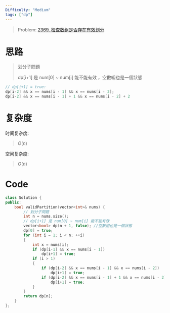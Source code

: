 ```yaml
---
Difficulty: "Medium"
tags: ["dp"]
---
```


> Problem: [2369. 检查数组是否存在有效划分](https://leetcode.cn/problems/check-if-there-is-a-valid-partition-for-the-array/description/)


# 思路

> 划分子問題
>
> dp[i+1] 是 num[0] ~ num[i] 能不能有效 ，空數組也是一個狀態

```c++
// dp[i+1] = true: 
dp[i-2] && x == nums[i - 1] && x == nums[i - 2];
dp[i-2] && x == nums[i - 1] + 1 && x == nums[i - 2] + 2
```

# 复杂度

时间复杂度:
> $O(n)$

空间复杂度:
> $O(n)$

# Code
```C++
class Solution {
public:
    bool validPartition(vector<int>& nums) {
        // 划分子問題
        int n = nums.size();
        // dp[i+1] 是 num[0] ~ num[i] 能不能有效 
        vector<bool> dp(n + 1, false); //空數組也是一個狀態
        dp[0] = true;
        for (int i = 1; i < n; ++i)
        {
            int x = nums[i];
            if (dp[i-1] && x == nums[i - 1])
                dp[i+1] = true;
            if (i > 1)
            {
                if (dp[i-2] && x == nums[i - 1] && x == nums[i - 2])
                    dp[i+1] = true;
                if (dp[i-2] && x == nums[i - 1] + 1 && x == nums[i - 2] + 2)
                    dp[i+1] = true;
            }
        }
        return dp[n];
    }
};
```
  
